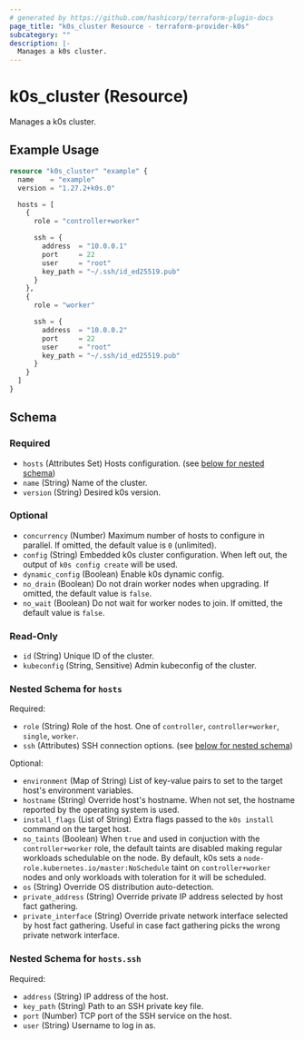 ```yaml
---
# generated by https://github.com/hashicorp/terraform-plugin-docs
page_title: "k0s_cluster Resource - terraform-provider-k0s"
subcategory: ""
description: |-
  Manages a k0s cluster.
---
```


# k0s_cluster (Resource)

Manages a k0s cluster.

## Example Usage

```terraform
resource "k0s_cluster" "example" {
  name    = "example"
  version = "1.27.2+k0s.0"

  hosts = [
    {
      role = "controller+worker"

      ssh = {
        address  = "10.0.0.1"
        port     = 22
        user     = "root"
        key_path = "~/.ssh/id_ed25519.pub"
      }
    },
    {
      role = "worker"

      ssh = {
        address  = "10.0.0.2"
        port     = 22
        user     = "root"
        key_path = "~/.ssh/id_ed25519.pub"
      }
    }
  ]
}
```

<!-- schema generated by tfplugindocs -->
## Schema

### Required

- `hosts` (Attributes Set) Hosts configuration. (see [below for nested schema](#nestedatt--hosts))
- `name` (String) Name of the cluster.
- `version` (String) Desired k0s version.

### Optional

- `concurrency` (Number) Maximum number of hosts to configure in parallel. If omitted, the default value is `0` (unlimited).
- `config` (String) Embedded k0s cluster configuration. When left out, the output of `k0s config create` will be used.
- `dynamic_config` (Boolean) Enable k0s dynamic config.
- `no_drain` (Boolean) Do not drain worker nodes when upgrading. If omitted, the default value is `false`.
- `no_wait` (Boolean) Do not wait for worker nodes to join. If omitted, the default value is `false`.

### Read-Only

- `id` (String) Unique ID of the cluster.
- `kubeconfig` (String, Sensitive) Admin kubeconfig of the cluster.

<a id="nestedatt--hosts"></a>
### Nested Schema for `hosts`

Required:

- `role` (String) Role of the host. One of `controller`, `controller+worker`, `single`, `worker`.
- `ssh` (Attributes) SSH connection options. (see [below for nested schema](#nestedatt--hosts--ssh))

Optional:

- `environment` (Map of String) List of key-value pairs to set to the target host's environment variables.
- `hostname` (String) Override host's hostname. When not set, the hostname reported by the operating system is used.
- `install_flags` (List of String) Extra flags passed to the `k0s install` command on the target host.
- `no_taints` (Boolean) When `true` and used in conjuction with the `controller+worker` role, the default taints are disabled making regular workloads schedulable on the node. By default, k0s sets a `node-role.kubernetes.io/master:NoSchedule` taint on `controller+worker` nodes and only workloads with toleration for it will be scheduled.
- `os` (String) Override OS distribution auto-detection.
- `private_address` (String) Override private IP address selected by host fact gathering.
- `private_interface` (String) Override private network interface selected by host fact gathering. Useful in case fact gathering picks the wrong private network interface.

<a id="nestedatt--hosts--ssh"></a>
### Nested Schema for `hosts.ssh`

Required:

- `address` (String) IP address of the host.
- `key_path` (String) Path to an SSH private key file.
- `port` (Number) TCP port of the SSH service on the host.
- `user` (String) Username to log in as.
